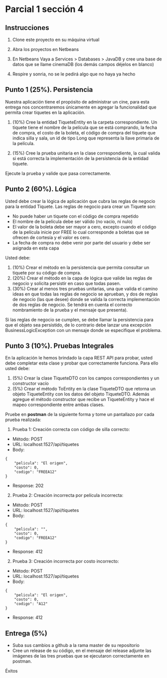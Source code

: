 # Parcial 1 sección 4

## Instrucciones

1. Clone este proyecto en su máquina virtual

2. Abra los proyectos en Netbeans

3. En Netbeans Vaya a Services > Databases > JavaDB y cree una base de datos que se 
llame cinemaDB (los demás campos déjelos en blanco)

4. Respire y sonria, no se le pedirá algo que no haya ya hecho

## Punto 1 (25%). Persistencia

Nuestra aplicación tiene el propósito de administrar un cine, para esta entrega nos concentraremos únicamente en agregar la funcionalidad que permita crear tiquetes en la aplicación.

1. (10%) Cree la entidad TiqueteEntity en la carpeta correspondiente. Un tiquete tiene el nombre de la película que se está comprando, la fecha de compra, el costo de la boleta, el código de compra del tiquete que indica silla y sala, un id de tipo Long que representa la llave primaria de la película. 

2. (15%) Cree la prueba unitaria en la clase correspondiente, la cual valida si está correcta la implementación de la persistencia de la entidad tiquete. 

Ejecute la prueba y valide que pasa correctamente. 

## Punto 2 (60%). Lógica

Usted debe crear la lógica de aplicación que cubra las reglas de negocio para la entidad Tiquete. Las reglas de negocio para crear un Tiquete son:

* No puede haber un tiquete con el código de compra repetido
* El nombre de la película debe ser válido (no vacío, ni nulo)
* El valor de la boleta debe ser mayor a cero, excepto cuando el código de la película inicie por FREE lo cual corresponde a boletas que se ofrecen de cortesía y el valor es cero.
* La fecha de compra no debe venir por parte del usuario y debe ser asignada en esta capa

Usted debe:

1. (10%) Crear el método en la persistencia que permita consultar un tiquete por su código de compra.
2. (20%) Crear el método en la capa de lógica que valide las reglas de negocio y solicita persistir en caso que todas pasen.
3. (30%) Crear al menos tres pruebas unitarias, una que valida el camino ideas en que todas las reglas de negocio se aprueban, y dos de reglas de negocio (las que desee) donde se valida la correcta implementación de dos reglas de negocio. Se tendrá en cuenta el correcto nombramiento de la prueba y el mensaje que presenta). 

Si las reglas de negocio se cumplen, se debe llamar la persistencia para que el objeto sea persistido, de lo contrario debe lanzar una excepción BusinessLogicException con un mensaje donde se especifique el problema.

## Punto 3 (10%). Pruebas Integrales

En la aplicación le hemos brindado la capa REST API para probar, usted debe completar esta clase y probar que correctamente funciona. Para ello usted debe:

1. (5%) Crear la clase TiqueteDTO con los campos correspondientes y un constructor vacío
2. (5%) Crear el método ToEntity en la clase TiqueteDTO que retorna un objeto TiqueteEntity con los datos del objeto TiqueteDTO. Además agregue el método constructor que recibe un TiqueteEntity y hace el mapeo correspondiente entre ambas clases.

Pruebe en **postman** de la siguiente forma y tome un pantallazo por cada prueba realizada:

1. Prueba 1: Creación correcta con código de silla correcto:

- Método: POST 
- URL: localhost:1527/api/tiquetes
- Body: 
```
{
	"pelicula": "El origen",
	"costo": 0,
	"codigo": "FREEA12"
}
```
- Response: 202

2. Prueba 2: Creación incorrecta por película incorrecta:

- Método: POST 
- URL: localhost:1527/api/tiquetes
- Body: 
```
{
	"pelicula": "",
	"costo": 0,
	"codigo": "FREEA12"
}
```
- Response: 412

2. Prueba 3: Creación incorrecta por costo incorrecto:

- Método: POST 
- URL: localhost:1527/api/tiquetes
- Body: 
```
{
	"pelicula": "El origen",
	"costo": 0,
	"codigo": "A12"
}
```
- Response: 412

## Entrega (5%)

* Suba sus cambios a github a la rama master de su repositorio
* Cree un release de su código, en el mensaje del release adjunte las imágenes de las tres pruebas que se ejecutaron correctamente en postman.

Éxitos